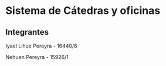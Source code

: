 # Sistema de Cátedras y oficinas

## Integrantes

Iyael Lihue Pereyra - 16440/6

Nehuen Pereyra - 15926/1
